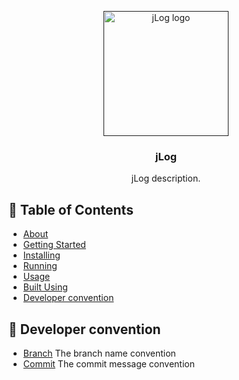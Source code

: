 <p align="center">
  <a href="" rel="noopener">
 <img width=200px height=200px src="./docs/img/jlog_logo.png" alt="jLog logo"></a>
</p>

<h3 align="center">jLog</h3>

<p align="center"> jLog description.
    <br> 
</p>

## 📝 Table of Contents

- [About](#about)
- [Getting Started](#getting_started)
- [Installing](#installing)
- [Running](#deployment)
- [Usage](#usage)
- [Built Using](#built_using)
- [Developer convention](#Developer_convention)


## 💭 Developer convention
- [Branch](./docs/Branch.md) The branch name convention
- [Commit](./docs/Commit.md) The commit message convention
